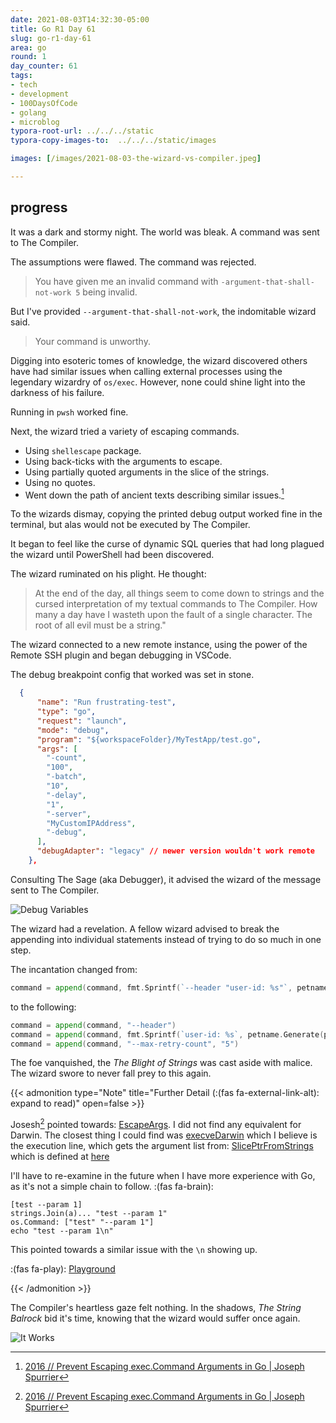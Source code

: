 ```yaml
---
date: 2021-08-03T14:32:30-05:00
title: Go R1 Day 61
slug: go-r1-day-61
area: go
round: 1
day_counter: 61
tags:
- tech
- development
- 100DaysOfCode
- golang
- microblog
typora-root-url: ../../../static
typora-copy-images-to:  ../../../static/images

images: [/images/2021-08-03-the-wizard-vs-compiler.jpeg]

---
```


## progress

It was a dark and stormy night.
The world was bleak.
A command was sent to The Compiler.

The assumptions were flawed.
The command was rejected.

> You have given me an invalid command with `-argument-that-shall-not-work 5` being invalid.

But I've provided `--argument-that-shall-not-work`, the indomitable wizard said.

> Your command is unworthy.

Digging into esoteric tomes of knowledge, the wizard discovered others have had similar issues when calling external processes using the legendary wizardry of `os/exec`.
However, none could shine light into the darkness of his failure.

Running in `pwsh` worked fine.

Next, the wizard tried a variety of escaping commands.

- Using `shellescape` package.
- Using back-ticks with the arguments to escape.
- Using partially quoted arguments in the slice of the strings.
- Using no quotes.
- Went down the path of ancient texts describing similar issues.[^similar-issues]

To the wizards dismay, copying the printed debug output worked fine in the terminal, but alas would not be executed by The Compiler.

It began to feel like the curse of dynamic SQL queries that had long plagued the wizard until PowerShell had been discovered.

The wizard ruminated on his plight.
He thought:

> At the end of the day, all things seem to come down to strings and the cursed interpretation of my textual commands to The Compiler.
How many a day have I wasteth upon the fault of a single character.
The root of all evil must be a string."

The wizard connected to a new remote instance, using the power of the Remote SSH plugin and began debugging in VSCode.

The debug breakpoint config that worked was set in stone.

```json
  {
      "name": "Run frustrating-test",
      "type": "go",
      "request": "launch",
      "mode": "debug",
      "program": "${workspaceFolder}/MyTestApp/test.go",
      "args": [
        "-count",
        "100",
        "-batch",
        "10",
        "-delay",
        "1",
        "-server",
        "MyCustomIPAddress",
        "-debug",
      ],
      "debugAdapter": "legacy" // newer version wouldn't work remote
    },
```

Consulting The Sage (aka Debugger), it advised the wizard of the message sent to The Compiler.

![Debug Variables](/images/2021-08-03-14.52.18-debug-variables.png "Debug Variables")

The wizard had a revelation.
A fellow wizard advised to break the appending into individual statements instead of trying to do so much in one step.

The incantation changed from:

```go
command = append(command, fmt.Sprintf(`--header "user-id: %s"`, petname.Generate(petNameLength, "-"))
```

to the following:

```go
command = append(command, "--header")
command = append(command, fmt.Sprintf(`user-id: %s`, petname.Generate(petNameLength, "-")))
command = append(command, "--max-retry-count", "5")
```

The foe vanquished, the _The Blight of Strings_ was cast aside with malice.
The wizard swore to never fall prey to this again.

{{< admonition type="Note" title="Further Detail (:(fas fa-external-link-alt): expand to read)" open=false >}}

Josesh[^similar-issues] pointed towards: [EscapeArgs](https://github.com/golang/go/blob/8a7ee4c51e992174d432ce0f40d9387a32d6ee4a/src/syscall/exec_windows.go#L26).
I did not find any equivalent for Darwin.
The closest thing I could find was [execveDarwin](https://github.com/golang/go/blob/8a7ee4c51e992174d432ce0f40d9387a32d6ee4a/src/syscall/exec_unix.go#L303) which I believe is the execution line, which gets the argument list from: [SlicePtrFromStrings](https://github.com/golang/go/blob/8a7ee4c51e992174d432ce0f40d9387a32d6ee4a/src/syscall/exec_unix.go#L284) which is defined at [here](https://github.com/golang/go/blob/8a7ee4c51e992174d432ce0f40d9387a32d6ee4a/src/syscall/exec_unix.go#L86)

I'll have to re-examine in the future when I have more experience with Go, as it's not a simple chain to follow. :(fas fa-brain):

```text
[test --param 1]
strings.Join(a)... "test --param 1"
os.Command: ["test" "--param 1"]
echo "test --param 1\n"
```

This pointed towards a similar issue with the `\n` showing up.

:(fas fa-play): [Playground](https://play.golang.org/p/2iNCcDX0dWi)

{{< /admonition >}}

The Compiler's heartless gaze felt nothing.
In the shadows, _The String Balrock_ bid it's time, knowing that the wizard would suffer once again.

![It Works](/images/2021-08-03-goroutine.gif "It Works And Has Pterm Magic")

<!-- {{< goplay url="rm9evIsgecS" >}} -->
<!-- https://play.golang.org/p/rm9evIsgecS -->

[^similar-issues]: [2016 // Prevent Escaping exec.Command Arguments in Go | Joseph Spurrier](https://www.josephspurrier.com/prevent-escaping-exec-command-arguments-in-go)
